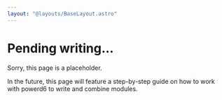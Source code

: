 ```yaml
---
layout: "@layouts/BaseLayout.astro"
---
```

<!-- TODO: Write this page -->

# Pending writing...

Sorry, this page is a placeholder.

In the future, this page will feature a step-by-step guide on how to work with powerd6 to write and combine modules.